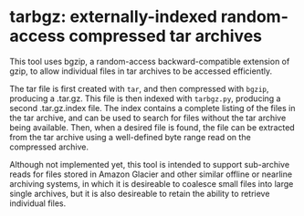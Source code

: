 # tarbgz: externally-indexed random-access compressed tar archives

This tool uses bgzip, a random-access backward-compatible extension of gzip, to allow individual files in tar archives to be accessed efficiently.

The tar file is first created with `tar`, and then compressed with `bgzip`, producing a .tar.gz. This file is then indexed with `tarbgz.py`, producing a second .tar.gz.index file. The index contains a complete listing of the files in the tar archive, and can be used to search for files without the tar archive being available. Then, when a desired file is found, the file can be extracted from the tar archive using a well-defined byte range read on the compressed archive.

Although not implemented yet, this tool is intended to support sub-archive reads for files stored in Amazon Glacier and other similar offline or nearline archiving systems, in which it is desireable to coalesce small files into large single archives, but it is also desireable to retain the ability to retrieve individual files.
